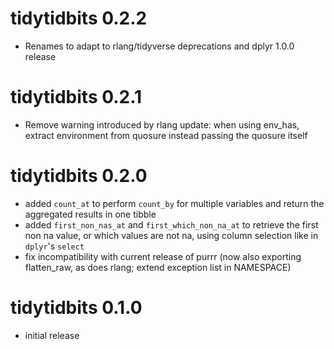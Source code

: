 # tidytidbits 0.2.2

* Renames to adapt to rlang/tidyverse deprecations and dplyr 1.0.0 release

# tidytidbits 0.2.1

* Remove warning introduced by rlang update:
  when using env_has, extract environment from quosure instead passing the quosure itself

# tidytidbits 0.2.0

* added `count_at` to perform `count_by` for multiple variables and return the aggregated results in one tibble
* added `first_non_nas_at` and `first_which_non_na_at` to retrieve the first non na value, or which values are not na, using column selection like in `dplyr`'s `select`
* fix incompatibility with current release of purrr (now also exporting flatten_raw, as does rlang; extend exception list in NAMESPACE)

# tidytidbits 0.1.0

* initial release
